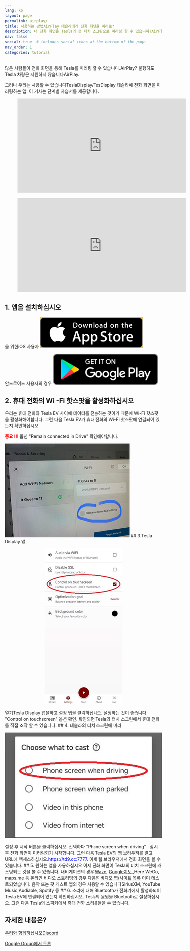 ```yaml
---
lang: ko
layout: page
permalink: airplay/
title: 사용하는 방법AirPlay 테슬라에게 전화 화면을 미러로?
description: 내 전화 화면을 Tesla의 큰 터치 스크린으로 미러링 할 수 있습니까?AirPlay?
nav: false
social: true  # includes social icons at the bottom of the page
nav_order: 1
categories: tutorial
---
```


많은 사람들이 전화 화면을 통해 Tesla를 미러링 할 수 있습니다.AirPlay? 불행히도 Tesla 차량은 지원하지 않습니다AirPlay.

그러나 우리는 사용할 수 있습니다TeslaDisplay/TesDisplay 테슬라에 전화 화면을 미러링하는 앱. 이 기사는 단계별 자습서를 제공합니다.

<!-- blank line -->
<figure class= "video-container" >
  <iframe width= "540"  height= "303"  src= "https://www.youtube.com/embed/7gpRzQRM3uk"  frameborder= "0"  allowfullscreen= "true" > </iframe>
</figure>
<!-- blank line -->

<!-- blank line -->
<figure class= "video-container" >
  <iframe width= "540"  height= "303"  src= "https://www.youtube.com/embed/aocOKvVqriA"  frameborder= "0"  allowfullscreen= "true" > </iframe>
</figure>
<!-- blank line -->

## 1. 앱을 설치하십시오

을 위한iOS 사용자
<A ID = "appstore"  href = "https://apps.apple.com/app/tesdisplay-screen-mirror/id6469987744" >
<img src= "/assets/img/app-store-badge.png"  height= "100px" >
</a>

안드로이드 사용자의 경우
<A ID = "googleplay"  href = "https://play.google.com/store/apps/details?id=io.github.blackpill.tesladisplay&referrer=utm_source%3Dgithub%26utm_medium%3Dorganic" >
<img src= "/assets/img/google-play-badge.svg"  height= "100px" >
</a>

## 2. 휴대 전화의 Wi -Fi 핫스팟을 활성화하십시오
<p> 우리는 휴대 전화와 Tesla EV 사이에 데이터를 전송하는 것이기 때문에 Wi-Fi 핫스팟을 활성화해야합니다.
그런 다음 Tesla EV가 휴대 전화의 Wi-Fi 핫스팟에 연결되어 있는지 확인하십시오. </p>
<p><span style= "color: red" > <b> 중요 !!! </b></span> 옵션 "Remain connected in Drive"  확인해야합니다. </p>
<img src= "/assets/img/wifi-connected.jpg"  height= "300px" >
## 3.Tesla Display 앱
<p style= "text-align: center;" >
<img src= "/assets/img/settings-nav.jpg"  alt= "The settings of Tesla Display app"  height= "500px" >
</p>
열기Tesla Display 앱을하고 설정 탭을 클릭하십시오.
설정하는 것이 좋습니다 "Control on touchscreen"  옵션 확인. 확인되면 Tesla의 터치 스크린에서 휴대 전화를 직접 조작 할 수 있습니다.
## 4. 테슬라의 터치 스크린에 미러
<p style= "text-align: center;" >
<img src= "/assets/img/phone-screen.jpg"  alt= "The start choice of Tesla Display app"  width= "540px" >
</p>
설정 후 시작 버튼을 클릭하십시오. 선택하다 "Phone screen when driving" . 잠시 후 전화 화면이 미러링되기 시작합니다.
그런 다음 Tesla EV의 웹 브라우저를 열고 URL에 액세스하십시오.<span style= "color:blue" >https://td9.cc:7777</span>. 이제 웹 브라우저에서 전화 화면을 볼 수 있습니다.
## 5. 원하는 앱을 사용하십시오
이제 전화 화면이 Tesla의 터치 스크린에 캐스팅되는 것을 볼 수 있습니다.
내비게이션의 경우 <a href =를 사용할 수 있습니다. "/waze" >Waze</a>, <a href = "/gmap" > Google지도 </a>,Here WeGo, maps.me 등
온라인 비디오 스트리밍의 경우 다음은 <a href =입니다. "/sites" > 비디오 앱/사이트 목록 </a> 이미 테스트되었습니다.
음악 또는 팟 캐스트 앱의 경우 사용할 수 있습니다SiriusXM, YouTube Music,Audiable, Spotify 등
## 6. 소리에 대해
Bluetooth가 전화기에서 활성화되어 Tesla EV에 연결되어 있는지 확인하십시오.
Tesla의 음원을 Bluetooth로 설정하십시오.
그런 다음 Tesla의 스피커에서 휴대 전화 소리를들을 수 있습니다.

## 자세한 내용은?
<p> <a href = "https://discord.gg/Tvbs9uWcN9"  대상 = "_blank" > 우리와 함께하십시오Discord</a> </p>
<p> <a href = "https://groups.google.com/g/tesla-display"  대상 = "_blank" > Google Group에서 토론 </a> </p>

